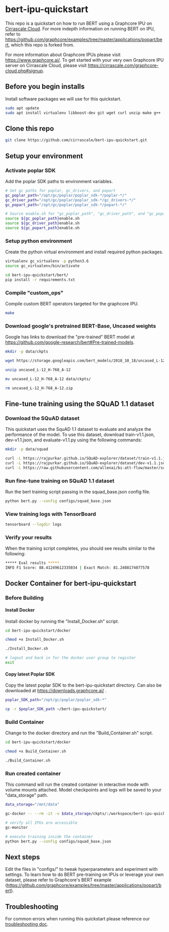 # bert-ipu-quickstart
This repo is a quickstart on how to run BERT using a Graphcore IPU on [Cirrascale Cloud](https://www.cirrascale.com).
For more indepth information on running BERT on IPU, refer to https://github.com/graphcore/examples/tree/master/applications/popart/bert, which this repo is forked from.

For more information about Graphcore IPUs please visit https://www.graphcore.ai/.
To get started with your very own Graphcore IPU server on Cirrascale Cloud, please visit https://cirrascale.com/graphcore-cloud.php#signup.


## Before you begin installs
Install software packages we will use for this quickstart.
```bash
sudo apt update
sudo apt install virtualenv libboost-dev git wget curl unzip make g++ -y
```


## Clone this repo
```bash
git clone https://github.com/cirrascale/bert-ipu-quickstart.git
```


## Setup your environment

### Activate poplar SDK
Add the poplar SDK paths to environment variables.
```bash
# Set gc paths for poplar, gc_drivers, and popart
gc_poplar_path="/opt/gc/poplar/poplar_sdk-*/poplar-*/"
gc_driver_path="/opt/gc/poplar/poplar_sdk-*/gc_drivers-*/"
gc_popart_path="/opt/gc/poplar/poplar_sdk-*/popart-*/"

# Source enable.sh for "gc_poplar_path", "gc_driver_path", and "gc_popart_path"
source ${gc_poplar_path}enable.sh
source ${gc_driver_path}enable.sh
source ${gc_popart_path}enable.sh
```

### Setup python environment
Create the python virtual environment and install required python packages.
```bash
virtualenv gc_virtualenv -p python3.6
source gc_virtualenv/bin/activate

cd bert-ipu-quickstart/bert/
pip install -r requirements.txt
```

### Compile "custom_ops"
Compile custom BERT operators targeted for the graphcore IPU.
```bash
make
```

### Download google's pretrained BERT-Base, Uncased weights
Google has links to download the "pre-trained" BERT model at https://github.com/google-research/bert#Pre-trained-models.
```bash
mkdir -p data/ckpts

wget https://storage.googleapis.com/bert_models/2018_10_18/uncased_L-12_H-768_A-12.zip

unzip uncased_L-12_H-768_A-12

mv uncased_L-12_H-768_A-12 data/ckpts/

rm uncased_L-12_H-768_A-12.zip
```


## Fine-tune training using the SQuAD 1.1 dataset

### Download the SQuAD dataset
This quickstart uses the SquAD 1.1 dataset to evaluate and analyze the performance of the model. To use this dataset, download train-v1.1.json, dev-v1.1.json, and evaluate-v1.1.py using the following commands:
```bash
mkdir -p data/squad

curl -L https://rajpurkar.github.io/SQuAD-explorer/dataset/train-v1.1.json -o data/squad/train-v1.1.json
curl -L https://rajpurkar.github.io/SQuAD-explorer/dataset/dev-v1.1.json -o data/squad/dev-v1.1.json
curl -L https://raw.githubusercontent.com/allenai/bi-att-flow/master/squad/evaluate-v1.1.py -o data/squad/evaluate-v1.1.py
```

### Run fine-tune training on SQuAD 1.1 dataset
Run the bert training script passing in the squad_base.json config file.
```bash
python bert.py --config configs/squad_base.json
```

### View training logs with TensorBoard
```bash
tensorboard --logdir logs
```

### Verify your results
When the training script completes, you should see results similar to the following:
```bash
***** Eval results *****
INFO F1 Score: 88.41249612335034 | Exact Match: 81.2488174077578
```


## Docker Container for bert-ipu-quickstart
### Before Building
#### Install Docker
Install docker by running the "Install_Docker.sh" script.
```bash
cd bert-ipu-quickstart/docker

chmod +x Install_Docker.sh

./Install_Docker.sh

# logout and back in for the docker user group to register
exit
```

#### Copy latest Poplar SDK
Copy the latest poplar SDK to the bert-ipu-quickstart directory.
Can also be downloaded at https://downloads.graphcore.ai/ .
```bash
poplar_SDK_path="/opt/gc/poplar/poplar_sdk-*"

cp -r $poplar_SDK_path ~/bert-ipu-quickstart/
```

### Build Container
Change to the docker directory and run the "Build_Container.sh" script.
```bash
cd bert-ipu-quickstart/docker

chmod +x Build_Container.sh

./Build_Container.sh
```

### Run created container
This command will run the created container in interactive mode with volume mounts attached.
Model checkpoints and logs will be saved to your "data_storage" path.
```bash
data_storage="/mnt/data"

gc-docker -- --rm -it -v $data_storage/ckpts/:/workspace/bert-ipu-quickstart/bert/ckpts/ -v $data_storage/logs/:/workspace/bert-ipu-quickstart/bert/logs/ cirrascale/bert-ipu-quickstart:v1.0

# verify all IPUs are accessible
gc-monitor

# execute training inside the container
python bert.py --config configs/squad_base.json
```


## Next steps
Edit the files in "configs/" to tweak hyperparameters and experiment with settings.
To learn how to do BERT pre-training on IPUs or leverage your own dataset, please refer to Graphcore's BERT example (https://github.com/graphcore/examples/tree/master/applications/popart/bert).


## Troubleshooting
For common errors when running this quickstart please reference our [troubleshooting doc](troubleshooting.md).

